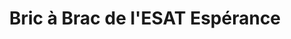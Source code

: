 ---
title: "Bric à Brac de l'ESAT Espérance"
url: /saint-martin-de-seignanx/bric-a-brac-de-lesat-esperance/
shop: Gebrauchtwaren
---